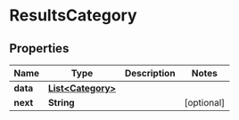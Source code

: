

# ResultsCategory


## Properties

| Name | Type | Description | Notes |
|------------ | ------------- | ------------- | -------------|
|**data** | [**List&lt;Category&gt;**](Category.md) |  |  |
|**next** | **String** |  |  [optional] |



